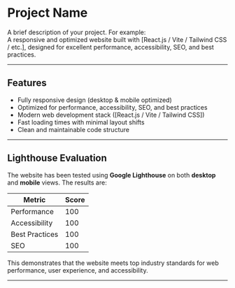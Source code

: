 # Project Name

A brief description of your project. For example:  
A responsive and optimized website built with [React.js / Vite / Tailwind CSS / etc.], designed for excellent performance, accessibility, SEO, and best practices.

---

## Features

- Fully responsive design (desktop & mobile optimized)
- Optimized for performance, accessibility, SEO, and best practices
- Modern web development stack ([React.js / Vite / Tailwind CSS])
- Fast loading times with minimal layout shifts
- Clean and maintainable code structure

---

## Lighthouse Evaluation

The website has been tested using **Google Lighthouse** on both **desktop** and **mobile** views. The results are:

| Metric              | Score |
|--------------------|-------|
| Performance        | 100   |
| Accessibility      | 100   |
| Best Practices      | 100   |
| SEO                | 100   |

This demonstrates that the website meets top industry standards for web performance, user experience, and accessibility.

---